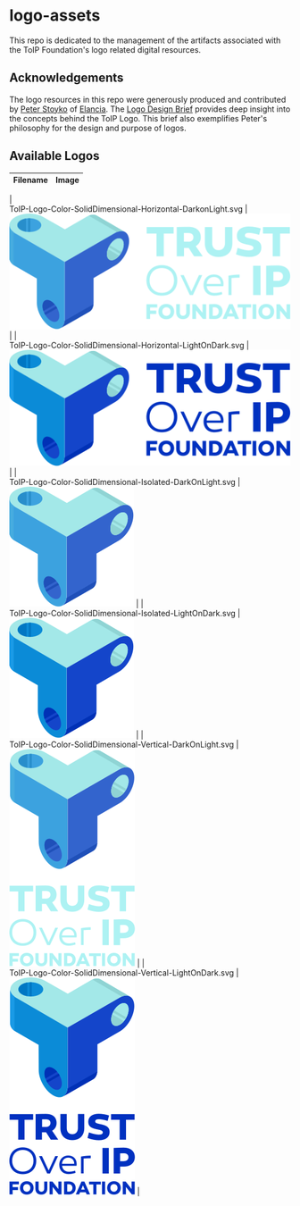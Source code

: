 # logo-assets
This repo is dedicated to the management of the artifacts associated with the ToIP Foundation's logo related digital resources.

## Acknowledgements
The logo resources in this repo were generously produced and contributed by
[Peter Stoyko](https://www.linkedin.com/in/stoyko/) of [Elancia](elanica.com). The [Logo Design Brief](ToIP_Logo_Design_Brief.pdf) provides deep insight into the concepts behind the ToIP Logo. This brief also exemplifies Peter's philosophy for the design and purpose of logos.

## Available Logos

| Filename | Image |
| --- | --- |
| 		
ToIP-Logo-Color-SolidDimensional-Horizontal-DarkonLight.svg | ![1](./logos/ToIP-Logo-Color-SolidDimensional-Horizontal-DarkonLight.svg) |
| 		
ToIP-Logo-Color-SolidDimensional-Horizontal-LightOnDark.svg | ![1](./logos/ToIP-Logo-Color-SolidDimensional-Horizontal-LightOnDark.svg) |
| 		
ToIP-Logo-Color-SolidDimensional-Isolated-DarkOnLight.svg | ![1](./logos/ToIP-Logo-Color-SolidDimensional-Isolated-DarkOnLight.svg) |
| 		
ToIP-Logo-Color-SolidDimensional-Isolated-LightOnDark.svg | ![1](./logos/ToIP-Logo-Color-SolidDimensional-Isolated-LightOnDark.svg) |
| 		
ToIP-Logo-Color-SolidDimensional-Vertical-DarkOnLight.svg | ![1](./logos/ToIP-Logo-Color-SolidDimensional-Vertical-DarkOnLight.svg) |
| 		
ToIP-Logo-Color-SolidDimensional-Vertical-LightOnDark.svg | ![1](./logos/ToIP-Logo-Color-SolidDimensional-Vertical-LightOnDark.svg) |
